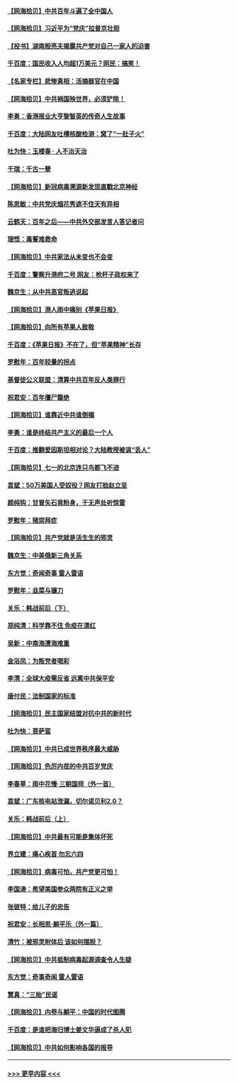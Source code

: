 #### [【网海拾贝】中共百年斗遍了全中国人](../pages/nsc993/n13060020.md?t=07031251) 
#### [【网海拾贝】习近平为“党庆”拉普京壮胆](../pages/nsc993/n13057781.md?t=07031251) 
#### [【投书】湖南殷亮夫揭露共产党对自己一家人的迫害](../pages/nsc993/n13057744.md?t=07031251) 
#### [千百度：国民收入人均超1万美元？网民：搞笑！](../pages/nsc993/n13057692.md?t=07031251) 
#### [【名家专栏】悲惨真相：活摘器官在中国](../pages/nsc993/n13056611.md?t=07031251) 
#### [【网海拾贝】中共祸国殃世界，必须铲除！](../pages/nsc993/n13056011.md?t=07031251) 
#### [李勇：香港报业大亨黎智英的传奇人生故事](../pages/nsc993/n13055258.md?t=07031251) 
#### [千百度：大陆网友吐槽核酸检测：窝了“一肚子火”](../pages/nsc993/n13055194.md?t=07031251) 
#### [吐为快：玉楼春 · 人不治天治](../pages/nsc993/n13054028.md?t=07031251) 
#### [千瑞：千古一孽](../pages/nsc993/n13054016.md?t=07031251) 
#### [【网海拾贝】新冠病毒溯源新发现直戳北京神经](../pages/nsc993/n13052425.md?t=07031251) 
#### [陈思敏：中共党庆烟花秀遮不住天有异相](../pages/nsc993/n13052020.md?t=07031251) 
#### [云鹤天：百年之后——中共外交部发言人答记者问](../pages/nsc993/n13051604.md?t=07031251) 
#### [理悟：毒誓难救命](../pages/nsc993/n13051601.md?t=07031251) 
#### [【网海拾贝】中共家法从未变也不会变](../pages/nsc993/n13050366.md?t=07031251) 
#### [千百度：警察升港府二号 网友：枪杆子政权来了](../pages/nsc993/n13050261.md?t=07031251) 
#### [魏京生：从中共高官叛逃说起](../pages/nsc993/n13048997.md?t=07031251) 
#### [【网海拾贝】港人雨中痛别《苹果日报》](../pages/nsc993/n13048941.md?t=07031251) 
#### [【网海拾贝】向所有苹果人致敬](../pages/nsc993/n13046795.md?t=07031251) 
#### [千百度：《苹果日报》不在了，但“苹果精神”长存](../pages/nsc993/n13046703.md?t=07031251) 
#### [罗慰年：百年较量的拐点](../pages/nsc993/n13046542.md?t=07031251) 
#### [基督徒公义联盟：清算中共百年反人类罪行](../pages/nsc993/n13046499.md?t=07031251) 
#### [祝君安：百年僵尸罄绝](../pages/nsc993/n13045595.md?t=07031251) 
#### [【网海拾贝】谁靠近中共谁倒楣](../pages/nsc993/n13044667.md?t=07031251) 
#### [李勇：谁是终结共产主义的最后一个人](../pages/nsc993/n13044397.md?t=07031251) 
#### [千百度：推翻爱因斯坦相对论？大陆教授被讽“丢人”](../pages/nsc993/n13043908.md?t=07031251) 
#### [【网海拾贝】七一的北京连只鸟都飞不进](../pages/nsc993/n13041377.md?t=07031251) 
#### [袁斌：50万美国人受奴役？网友打脸赵立坚](../pages/nsc993/n13041330.md?t=07031251) 
#### [颜纯钩：甘冒矢石竟粉身，于无声处听惊雷](../pages/nsc993/n13041140.md?t=07031251) 
#### [罗慰年：猪崇拜症](../pages/nsc993/n13041071.md?t=07031251) 
#### [【网海拾贝】共产党就是活生生的邪灵](../pages/nsc993/n13036627.md?t=07031251) 
#### [魏京生：中美俄新三角关系](../pages/nsc993/n13035986.md?t=07031251) 
#### [东方觉：奇闻奇事 雷人雷语](../pages/nsc993/n13035878.md?t=07031251) 
#### [罗慰年：韭菜与镰刀](../pages/nsc993/n13034374.md?t=07031251) 
#### [关乐：韩战前后（下）](../pages/nsc993/n13034113.md?t=07031251) 
#### [郑纯清：科学靠不住 免疫在漂红](../pages/nsc993/n13034093.md?t=07031251) 
#### [吴新：中南海遭海难重](../pages/nsc993/n13034084.md?t=07031251) 
#### [金浴凤：为叛党者喝彩](../pages/nsc993/n13034058.md?t=07031251) 
#### [李清：全球大疫需反省 远离中共保平安](../pages/nsc993/n13033784.md?t=07031251) 
#### [唐付民：法制国家的标准](../pages/nsc993/n13032944.md?t=07031251) 
#### [【网海拾贝】民主国家结盟对抗中共的新时代](../pages/nsc993/n13031717.md?t=07031251) 
#### [吐为快：菩萨蛮](../pages/nsc993/n13030033.md?t=07031251) 
#### [【网海拾贝】中共已成世界秩序最大威胁](../pages/nsc993/n13028138.md?t=07031251) 
#### [【网海拾贝】色厉内荏的中共百岁党庆](../pages/nsc993/n13025582.md?t=07031251) 
#### [李春草：雨中花慢‧三朝国师（外一首）](../pages/nsc993/n13025567.md?t=07031251) 
#### [袁斌：广东核电站泄漏，切尔诺贝利2.0？](../pages/nsc993/n13025475.md?t=07031251) 
#### [关乐：韩战前后（上）](../pages/nsc993/n13025387.md?t=07031251) 
#### [【网海拾贝】中共最有可能是集体坏死](../pages/nsc993/n13023101.md?t=07031251) 
#### [界立建：痛心疾首 勿忘六四](../pages/nsc993/n13022339.md?t=07031251) 
#### [【网海拾贝】病毒可怕，共产党更可怕！](../pages/nsc993/n13020728.md?t=07031251) 
#### [李国涛：希望美国参众两院有正义之举](../pages/nsc993/n13020674.md?t=07031251) 
#### [张彼特：给儿子的忠告](../pages/nsc993/n13018934.md?t=07031251) 
#### [祝君安：长相思‧躺平乐（外一篇）](../pages/nsc993/n13018923.md?t=07031251) 
#### [清竹：被邪灵附体后 该如何摆脱？](../pages/nsc993/n13018877.md?t=07031251) 
#### [【网海拾贝】中共抵制病毒起源调查令人生疑](../pages/nsc993/n13017785.md?t=07031251) 
#### [东方觉：奇事奇闻 雷人雷语](../pages/nsc993/n13017577.md?t=07031251) 
#### [慧真：“三胎”民谣](../pages/nsc993/n13017394.md?t=07031251) 
#### [【网海拾贝】内卷与躺平：中国的时代图腾](../pages/nsc993/n13016128.md?t=07031251) 
#### [千百度：是谁把海归博士姜文华逼成了杀人犯](../pages/nsc993/n13015218.md?t=07031251) 
#### [【网海拾贝】中共如何影响各国的报导](../pages/nsc993/n13012599.md?t=07031251) 

----
#### [ >>> 更早内容 <<< ](../indexes/nsc993-earlier.md)
